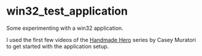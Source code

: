 # win32_test_application
Some experimenting with a win32 application.

I used the first few videos of the [Handmade Hero](https://www.youtube.com/watch?v=I5fNrmQYeuI&list=PLnuhp3Xd9PYTt6svyQPyRO_AAuMWGxPzU) series by Casey Muratori to get started with the application setup.

